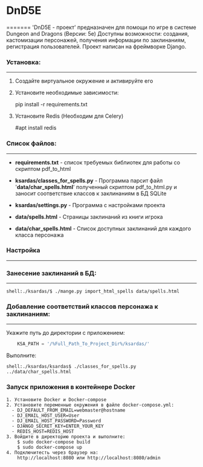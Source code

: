 # DnD5E
=======
'DnD5E - проект' предназначен для помощи по игре в системе Dungeon and Dragons (Версии: 5e) 
Доступны возможности: создания, кастомизации персонажей, 
получения информации по заклинаниям, регистрация пользователей. 
Проект написан на фреймворке Django.
 
### Установка:
______
1. Создайте виртуальное окружение и активируйте его
2. Установите необходимые зависимости:


    pip install -r requirements.txt
    
3. Установите Redis (Необходим для Celery)



    #apt install redis

### Список файлов:
______
* **requirements.txt** - список требуемых библиотек для работы со скриптом pdf_to_html
* **ksardas/classes_for_spells.py** - Программа парсит файл '**data/char_spells.html**' полученный скриптом pdf_to_html.py
и заносит соответствие классов к заклинаниям в БД SQLite
* **ksardas/settings.py** - Программа с настройками проекта

* **data/spells.html** - Страницы заклинаний из книги игрока
* **data/char_spells.html** - Список доступных заклинаний для каждого класса персонажа


### Настройка
______


### Занесение заклинаний в БД:
______

    shell:./ksardas/$ ./mange.py import_html_spells data/spells.html
    
### Добавление соответствий классов персонажа к заклинаниям:
______
Укажите путь до директории с приложением:
```python
    KSA_PATH = '/%Full_Path_To_Project_Dir%/ksardas/'
```

Выполните:

    shell:./ksardas/ksardas$ ./classes_for_spells.py ../data/char_spells.html
    
### Запуск приложения в контейнере Docker

    1. Установите Docker и Docker-compose
    2. Установите переменные окружения в файле docker-compose.yml:
      - DJ_DEFAULT_FROM_EMAIL=webmaster@hostname
      - DJ_EMAIL_HOST_USER=User
      - DJ_EMAIL_HOST_PASSWORD=Password
      - DJANGO_SECRET_KEY=ENTER_YOUR_KEY
      - REDIS_HOST=REDIS_HOST
    3. Войдите в директорию проекта и выполните:
        $ sudo docker-compose build
        $ sudo docker-compose up
    4. Подключитесть через браузер на:
        http://localhost:8080 или http://localhost:8080/admin
